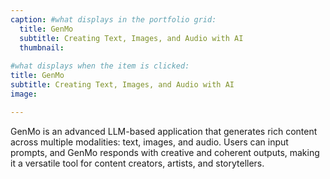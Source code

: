 ```yaml
---
caption: #what displays in the portfolio grid:
  title: GenMo
  subtitle: Creating Text, Images, and Audio with AI
  thumbnail: 
  
#what displays when the item is clicked:
title: GenMo
subtitle: Creating Text, Images, and Audio with AI
image: 

---
```


GenMo is an advanced LLM-based application that generates rich content across multiple modalities: text, images, and audio. Users can input prompts, and GenMo responds with creative and coherent outputs, making it a versatile tool for content creators, artists, and storytellers.

